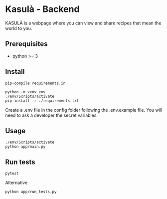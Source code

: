 # Kasulà - Backend
  
KASULÀ is a webpage where you can view and share recipes that mean the world to you.

## Prerequisites
- python >= 3

## Install
```
pip-compile requirements.in

python -m venv env
./env/Scripts/activate
pip install -r ./requirements.txt
```
Create a .env file in the config folder following the .env.example file. You will need to ask a developer the secret variables.

## Usage
```
./env/Scripts/activate
python app/main.py
```

## Run tests
```
pytest
```
Alternative
```
python app/run_tests.py
```
